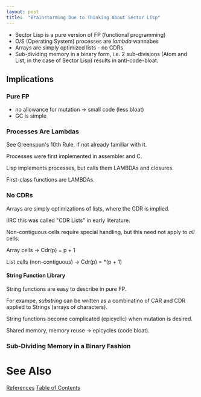 ```yaml
---
layout: post
title:  "Brainstorming Due to Thinking About Sector Lisp"
---
```

- Sector Lisp is a pure version of FP (functional programming)
- O/S (Operating System) processes are *lambda* wannabes 
- Arrays are simply optimized lists - no CDRs
- Sub-dividing memory in a binary form, i.e. 2 sub-divisions (Atom and List, in the case of Sector Lisp) results in anti-code-bloat.

## Implications

### Pure FP

- no allowance for mutation -> small code (less bloat)
- GC is simple

### Processes Are Lambdas

See Greenspun's 10th Rule, if not already familiar with it.

Processes were first implemented in assembler and C.

Lisp implements processes, but calls them LAMBDAs and closures.

First-class functions are LAMBDAs.

### No CDRs

Arrays are simply optimizations of lists, where the CDR is implied.

IIRC this was called "CDR Lists" in early literature.

Non-contiguous cells require special handling, but this need not apply to *all* cells.

Array cells -> Cdr(p) = p + 1

List cells (non-contiguous) -> Cdr(p) = \*(p + 1)

#### String Function Library

String functions are easy to describe in pure FP.

For exampe, *substring* can be written as a combinatino of CAR and CDR applied to Strings (arrays of characters).

String functions become complicated (epicyclic) when mutation is desired. 

Shared memory, memory reuse -> epicycles (code bloat).

### Sub-Dividing Memory in a Binary Fashion

# See Also

[References](https://guitarvydas.github.io/2021/01/14/References.html)
[Table of Contents](https://guitarvydas.github.io/2021/12/10/Table-of-Contents-Dec-01-2021.html)

<script src="https://utteranc.es/client.js" 
        repo="guitarvydas/guitarvydas.github.io" 
        issue-term="pathname" 
        theme="github-light" 
        crossorigin="anonymous" 
        async> 
</script> 
